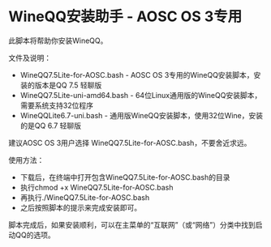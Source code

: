 WineQQ安装助手 - AOSC OS 3专用
==============

此脚本将帮助你安装WineQQ。

文件及说明：
*  WineQQ7.5Lite-for-AOSC.bash - AOSC OS 3专用的WineQQ安装脚本，安装的版本是QQ 7.5 轻聊版
*  WineQQ7.5Lite-uni-amd64.bash - 64位Linux通用版的WineQQ安装脚本，需要系统支持32位程序
*  WineQQLite6.7-uni.bash - 通用版WineQQ安装脚本，使用32位Wine，安装的是QQ 6.7 轻聊版

建议AOSC OS 3用户选择 WineQQ7.5Lite-for-AOSC.bash，不要舍近求远。

使用方法：
*  下载后，在终端中打开包含WineQQ7.5Lite-for-AOSC.bash的目录
*  执行chmod +x WineQQ7.5Lite-for-AOSC.bash
*  再执行./WineQQ7.5Lite-for-AOSC.bash
*  之后按照脚本的提示来完成安装即可。

脚本完成后，如果安装顺利，可以在主菜单的“互联网”（或“网络”）分类中找到启动QQ的选项。
